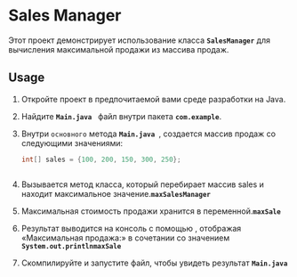 # Sales Manager

Этот проект демонстрирует использование класса **`SalesManager`** для вычисления максимальной продажи из массива продаж.

## Usage

1. Откройте проект в предпочитаемой вами среде разработки на Java.

2. Найдите **`Main.java `** файл внутри пакета **`com.example`**.

3. Внутри `основного` метода **`Main.java `**, создается массив продаж со следующими значениями:


   ```java
   int[] sales = {100, 200, 150, 300, 250};


   
4. Вызывается метод класса, который перебирает массив sales и находит максимальное значение.**`maxSalesManager`**

5. Максимальная стоимость продажи хранится в переменной.**`maxSale`**

6. Результат выводится на консоль с помощью , отображая «Максимальная продажа:» в сочетании со значением **`System.out.printlnmaxSale`**

7. Скомпилируйте и запустите файл, чтобы увидеть результат **`Main.java `**